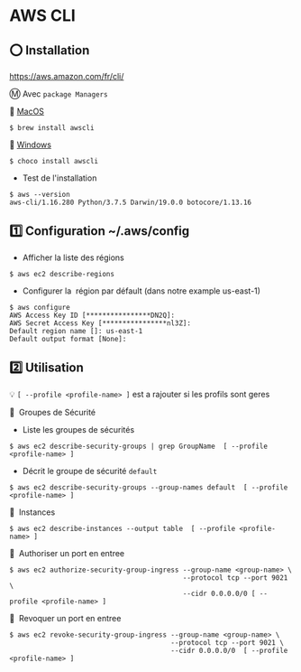 # AWS CLI

## :o: Installation

https://aws.amazon.com/fr/cli/

:m: Avec `package Managers`

:pushpin: [MacOS](https://formulae.brew.sh/formula/awscli)

```
$ brew install awscli
```

:pushpin: [Windows](https://chocolatey.org/packages/awscli)

```
$ choco install awscli
```

* Test de l'installation

```
$ aws --version
aws-cli/1.16.280 Python/3.7.5 Darwin/19.0.0 botocore/1.13.16
```

## :one: Configuration ~/.aws/config

* Afficher la liste des régions

```
$ aws ec2 describe-regions
```

* Configurer la  région par défault (dans notre example us-east-1)

```
$ aws configure
AWS Access Key ID [****************DN2Q]: 
AWS Secret Access Key [****************nl3Z]: 
Default region name []: us-east-1
Default output format [None]:
```

## :two: Utilisation

:bulb: `[ --profile <profile-name> ]` est a rajouter si les profils sont geres

:pushpin:  Groupes de Sécurité

* Liste les groupes de sécurités  

```
$ aws ec2 describe-security-groups | grep GroupName  [ --profile <profile-name> ]
```

* Décrit le groupe de sécurité `default`

```
$ aws ec2 describe-security-groups --group-names default  [ --profile <profile-name> ]
```

:pushpin:  Instances

```
$ aws ec2 describe-instances --output table  [ --profile <profile-name> ]
```

:pushpin:  Authoriser un port en entree

```
$ aws ec2 authorize-security-group-ingress --group-name <group-name> \
                                           --protocol tcp --port 9021 \
                                           --cidr 0.0.0.0/0 [ --profile <profile-name> ]
```

:pushpin:  Revoquer un port en entree

```
$ aws ec2 revoke-security-group-ingress --group-name <group-name> \
                                        --protocol tcp --port 9021 \
                                        --cidr 0.0.0.0/0  [ --profile <profile-name> ]
```
